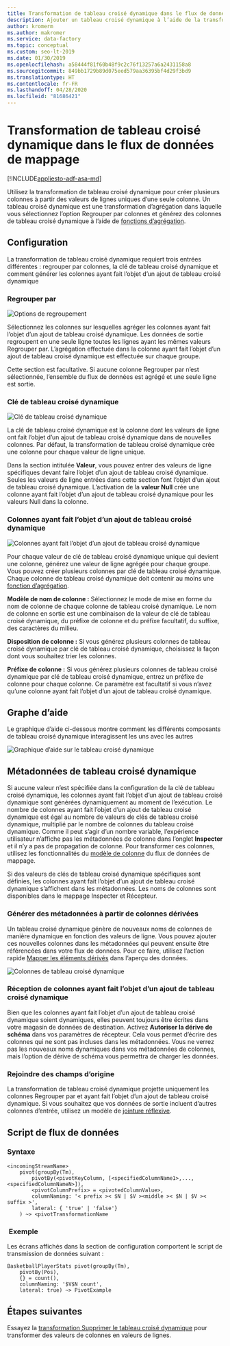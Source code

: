 ```yaml
---
title: Transformation de tableau croisé dynamique dans le flux de données de mappage
description: Ajouter un tableau croisé dynamique à l’aide de la transformation d’ajout de tableau croisé dynamique de flux de données de mappage pour Azure Data Factory
author: kromerm
ms.author: makromer
ms.service: data-factory
ms.topic: conceptual
ms.custom: seo-lt-2019
ms.date: 01/30/2019
ms.openlocfilehash: a58444f81f60b48f9c2c76f13257a6a2431158a8
ms.sourcegitcommit: 849bb1729b89d075eed579aa36395bf4d29f3bd9
ms.translationtype: HT
ms.contentlocale: fr-FR
ms.lasthandoff: 04/28/2020
ms.locfileid: "81686421"
---
```

# <a name="pivot-transformation-in-mapping-data-flow"></a>Transformation de tableau croisé dynamique dans le flux de données de mappage


[!INCLUDE[appliesto-adf-asa-md](includes/appliesto-adf-asa-md.md)]

Utilisez la transformation de tableau croisé dynamique pour créer plusieurs colonnes à partir des valeurs de lignes uniques d’une seule colonne. Un tableau croisé dynamique est une transformation d’agrégation dans laquelle vous sélectionnez l’option Regrouper par colonnes et générez des colonnes de tableau croisé dynamique à l’aide de [fonctions d’agrégation](data-flow-expression-functions.md#aggregate-functions).

## <a name="configuration"></a>Configuration

La transformation de tableau croisé dynamique requiert trois entrées différentes : regrouper par colonnes, la clé de tableau croisé dynamique et comment générer les colonnes ayant fait l’objet d’un ajout de tableau croisé dynamique

### <a name="group-by"></a>Regrouper par

![Options de regroupement](media/data-flow/pivot2.png "[Options Regrouper par")

Sélectionnez les colonnes sur lesquelles agréger les colonnes ayant fait l’objet d’un ajout de tableau croisé dynamique. Les données de sortie regroupent en une seule ligne toutes les lignes ayant les mêmes valeurs Regrouper par. L’agrégation effectuée dans la colonne ayant fait l’objet d’un ajout de tableau croisé dynamique est effectuée sur chaque groupe.

Cette section est facultative. Si aucune colonne Regrouper par n’est sélectionnée, l’ensemble du flux de données est agrégé et une seule ligne est sortie.

### <a name="pivot-key"></a>Clé de tableau croisé dynamique

![Clé de tableau croisé dynamique](media/data-flow/pivot3.png "Clé de tableau croisé dynamique")

La clé de tableau croisé dynamique est la colonne dont les valeurs de ligne ont fait l’objet d’un ajout de tableau croisé dynamique dans de nouvelles colonnes. Par défaut, la transformation de tableau croisé dynamique crée une colonne pour chaque valeur de ligne unique.

Dans la section intitulée **Valeur**, vous pouvez entrer des valeurs de ligne spécifiques devant faire l’objet d’un ajout de tableau croisé dynamique. Seules les valeurs de ligne entrées dans cette section font l’objet d’un ajout de tableau croisé dynamique. L’activation de la **valeur Null** crée une colonne ayant fait l’objet d’un ajout de tableau croisé dynamique pour les valeurs Null dans la colonne.

### <a name="pivoted-columns"></a>Colonnes ayant fait l’objet d’un ajout de tableau croisé dynamique

![Colonnes ayant fait l’objet d’un ajout de tableau croisé dynamique](media/data-flow/pivot4.png "Colonnes ayant fait l’objet d’un ajout de tableau croisé dynamique")

Pour chaque valeur de clé de tableau croisé dynamique unique qui devient une colonne, générez une valeur de ligne agrégée pour chaque groupe. Vous pouvez créer plusieurs colonnes par clé de tableau croisé dynamique. Chaque colonne de tableau croisé dynamique doit contenir au moins une [fonction d’agrégation](data-flow-expression-functions.md#aggregate-functions).

**Modèle de nom de colonne :** Sélectionnez le mode de mise en forme du nom de colonne de chaque colonne de tableau croisé dynamique. Le nom de colonne en sortie est une combinaison de la valeur de clé de tableau croisé dynamique, du préfixe de colonne et du préfixe facultatif, du suffixe, des caractères du milieu. 

**Disposition de colonne :** Si vous générez plusieurs colonnes de tableau croisé dynamique par clé de tableau croisé dynamique, choisissez la façon dont vous souhaitez trier les colonnes. 

**Préfixe de colonne :** Si vous générez plusieurs colonnes de tableau croisé dynamique par clé de tableau croisé dynamique, entrez un préfixe de colonne pour chaque colonne. Ce paramètre est facultatif si vous n’avez qu’une colonne ayant fait l’objet d’un ajout de tableau croisé dynamique.

## <a name="help-graphic"></a>Graphe d’aide

Le graphique d’aide ci-dessous montre comment les différents composants de tableau croisé dynamique interagissent les uns avec les autres

![Graphique d’aide sur le tableau croisé dynamique](media/data-flow/pivot5.png "Graphique d’aide sur le tableau croisé dynamique")

## <a name="pivot-metadata"></a>Métadonnées de tableau croisé dynamique

Si aucune valeur n’est spécifiée dans la configuration de la clé de tableau croisé dynamique, les colonnes ayant fait l’objet d’un ajout de tableau croisé dynamique sont générées dynamiquement au moment de l’exécution. Le nombre de colonnes ayant fait l’objet d’un ajout de tableau croisé dynamique est égal au nombre de valeurs de clés de tableau croisé dynamique, multiplié par le nombre de colonnes du tableau croisé dynamique. Comme il peut s’agir d’un nombre variable, l’expérience utilisateur n’affiche pas les métadonnées de colonne dans l’onglet **Inspecter** et il n’y a pas de propagation de colonne. Pour transformer ces colonnes, utilisez les fonctionnalités du [modèle de colonne](concepts-data-flow-column-pattern.md) du flux de données de mappage. 

Si des valeurs de clés de tableau croisé dynamique spécifiques sont définies, les colonnes ayant fait l’objet d’un ajout de tableau croisé dynamique s’affichent dans les métadonnées. Les noms de colonnes sont disponibles dans le mappage Inspecter et Récepteur.

### <a name="generate-metadata-from-drifted-columns"></a>Générer des métadonnées à partir de colonnes dérivées

Un tableau croisé dynamique génère de nouveaux noms de colonnes de manière dynamique en fonction des valeurs de ligne. Vous pouvez ajouter ces nouvelles colonnes dans les métadonnées qui peuvent ensuite être référencées dans votre flux de données. Pour ce faire, utilisez l’action rapide [Mapper les éléments dérivés](concepts-data-flow-schema-drift.md#map-drifted-columns-quick-action) dans l’aperçu des données. 

![Colonnes de tableau croisé dynamique](media/data-flow/newpivot1.png "Mappage de colonnes dérivées de tableau croisé dynamique")

### <a name="sinking-pivoted-columns"></a>Réception de colonnes ayant fait l’objet d’un ajout de tableau croisé dynamique

Bien que les colonnes ayant fait l’objet d’un ajout de tableau croisé dynamique soient dynamiques, elles peuvent toujours être écrites dans votre magasin de données de destination. Activez **Autoriser la dérive de schéma** dans vos paramètres de récepteur. Cela vous permet d’écrire des colonnes qui ne sont pas incluses dans les métadonnées. Vous ne verrez pas les nouveaux noms dynamiques dans vos métadonnées de colonnes, mais l’option de dérive de schéma vous permettra de charger les données.

### <a name="rejoin-original-fields"></a>Rejoindre des champs d’origine

La transformation de tableau croisé dynamique projette uniquement les colonnes Regrouper par et ayant fait l’objet d’un ajout de tableau croisé dynamique. Si vous souhaitez que vos données de sortie incluent d’autres colonnes d’entrée, utilisez un modèle de [jointure réflexive](data-flow-join.md#self-join).

## <a name="data-flow-script"></a>Script de flux de données

### <a name="syntax"></a>Syntaxe

```
<incomingStreamName>
    pivot(groupBy(Tm),
        pivotBy(<pivotKeyColumn, [<specifiedColumnName1>,...,<specifiedColumnNameN>]),
        <pivotColumnPrefix> = <pivotedColumnValue>,
        columnNaming: '< prefix >< $N | $V ><middle >< $N | $V >< suffix >',
        lateral: { 'true' | 'false'}
    ) ~> <pivotTransformationName
```
### <a name="example"></a> Exemple

Les écrans affichés dans la section de configuration comportent le script de transmission de données suivant :

```
BasketballPlayerStats pivot(groupBy(Tm),
    pivotBy(Pos),
    {} = count(),
    columnNaming: '$V$N count',
    lateral: true) ~> PivotExample

```

## <a name="next-steps"></a>Étapes suivantes

Essayez la [transformation Supprimer le tableau croisé dynamique](data-flow-unpivot.md) pour transformer des valeurs de colonnes en valeurs de lignes. 
